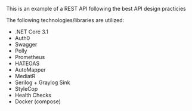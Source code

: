 This is an example of a REST API following the best API design practicies

The following technologies/libraries are utilized:

- .NET Core 3.1
- Auth0
- Swagger
- Polly
- Prometheus
- HATEOAS
- AutoMapper
- MediatR
- Serilog + Graylog Sink
- StyleCop
- Health Checks
- Docker (compose)
